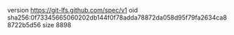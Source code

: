 version https://git-lfs.github.com/spec/v1
oid sha256:0f73345665060202db144f0f78adda78872da058d95f79fa2634ca88722b5d56
size 8898
